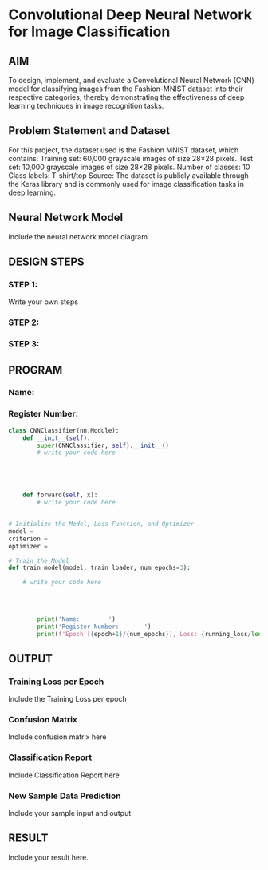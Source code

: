 # Convolutional Deep Neural Network for Image Classification

## AIM
To design, implement, and evaluate a Convolutional Neural Network (CNN) model for classifying images from the Fashion-MNIST dataset into their respective categories, thereby demonstrating the effectiveness of deep learning techniques in image recognition tasks.

## Problem Statement and Dataset

For this project, the dataset used is the Fashion MNIST dataset, which contains:
Training set: 60,000 grayscale images of size 28×28 pixels.
Test set: 10,000 grayscale images of size 28×28 pixels.
Number of classes: 10
Class labels:
T-shirt/top
Source: The dataset is publicly available through the Keras library and is commonly used for image classification tasks in deep learning.

## Neural Network Model

Include the neural network model diagram.

## DESIGN STEPS

### STEP 1:
Write your own steps

### STEP 2:

### STEP 3:


## PROGRAM

### Name:
### Register Number:
```python
class CNNClassifier(nn.Module):
    def __init__(self):
        super(CNNClassifier, self).__init__()
        # write your code here





    def forward(self, x):
        # write your code here



```

```python
# Initialize the Model, Loss Function, and Optimizer
model =
criterion =
optimizer =

```

```python
# Train the Model
def train_model(model, train_loader, num_epochs=3):

    # write your code here

        
        
        
        print('Name:        ')
        print('Register Number:       ')
        print(f'Epoch [{epoch+1}/{num_epochs}], Loss: {running_loss/len(train_loader):.4f}')

```

## OUTPUT
### Training Loss per Epoch

Include the Training Loss per epoch

### Confusion Matrix

Include confusion matrix here

### Classification Report

Include Classification Report here


### New Sample Data Prediction

Include your sample input and output 

## RESULT
Include your result here.
